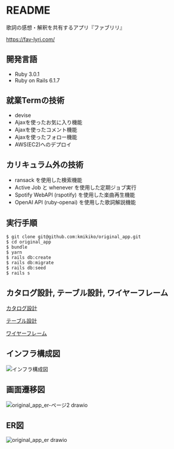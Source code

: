 # README
歌詞の感想・解釈を共有するアプリ『ファブリリ』

https://fav-lyri.com/

## 開発言語
* Ruby 3.0.1
* Ruby on Rails 6.1.7

## 就業Termの技術
* devise
* Ajaxを使ったお気に入り機能
* Ajaxを使ったコメント機能
* Ajaxを使ったフォロー機能
* AWS(EC2)へのデプロイ

## カリキュラム外の技術
* ransack を使用した検索機能
* Active Job と whenever を使用した定期ジョブ実行
* Spotify WebAPI (rspotify) を使用した楽曲再生機能
* OpenAI API (ruby-openai) を使用した歌詞解説機能

## 実行手順

```
$ git clone git@github.com:kmikiko/original_app.git
$ cd original_app
$ bundle
$ yarn
$ rails db:create
$ rails db:migrate
$ rails db:seed
$ rails s
```  

## カタログ設計, テーブル設計, ワイヤーフレーム
[カタログ設計](https://docs.google.com/spreadsheets/d/1rgskN4CPZRHm1_0nyAryxIcdYGyQ6PzMTHMbZoDAzsw/edit?hl=JA#gid=2017131208) 

[テーブル設計](https://docs.google.com/spreadsheets/d/1rgskN4CPZRHm1_0nyAryxIcdYGyQ6PzMTHMbZoDAzsw/edit?hl=JA#gid=496992112)

[ワイヤーフレーム](https://www.figma.com/file/vuSW4oWcpo730zwOtS08XB/Untitled?type=design&node-id=0-1&mode=design&t=W2ii61JIkdBxISu1-0)


## インフラ構成図
![インフラ構成図](https://github.com/kmikiko/fav-lyri/assets/127947837/3be1c5d2-233e-4db9-9b42-6955d09f1b64)


## 画面遷移図
![original_app_er-ページ2 drawio](https://github.com/kmikiko/fav-lyri/assets/127947837/e677eb0c-9d8b-4ca4-97af-9c2d6a1cdc7f)

## ER図　
![original_app_er drawio ](https://github.com/kmikiko/original_app/assets/127947837/1018875e-d37e-4095-ab75-490db610a0a1)